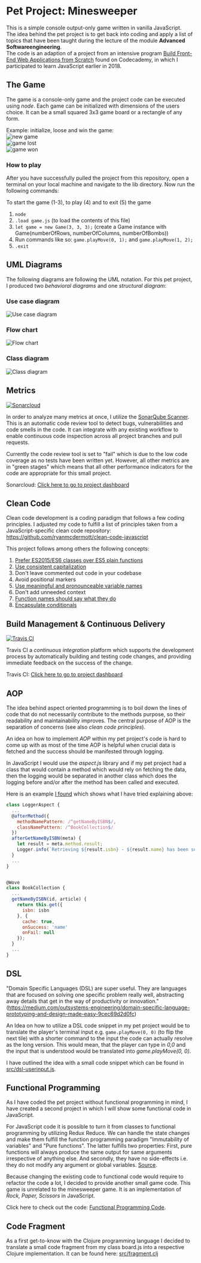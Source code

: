 # Pet Project: Minesweeper
This is a simple console output-only game written in vanilla JavaScript. <br />
The idea behind the pet project is to get back into coding and apply a list of topics that have been taught during the lecture of the module **Advanced Softwareengineering**. <br />
The code is an adaption of a project from an intensive program [Build Front-End Web Applications from Scratch](http://pro.codecademy.com/intensive/build-frontend-webapps-from-scratch/ "Codecademy Program Reference") found on Codecademy, in which I participated to learn JavaScript earlier in 2018.

## The Game
The game is a console-only game and the project code can be executed using *node*.
Each game can be initialized with dimensions of the users choice. It can be a small squared 3x3 game board or a
rectangle of any form.

Example: initialize, loose and win the game:  <br />
![new game](images/newgame.png "New game initialized") <br />
![game lost](images/gameover.png "Game was lost") <br />
![game won](images/gamewon.png "Game was won")

### How to play
After you have successfully pulled the project from this repository, open a terminal on your local machine and navigate to the lib directory. Now run the following commands:

To start the game (1-3), to play (4) and to exit (5) the game
1. `node`
2. `.load game.js` (to load the contents of this file)
3. `let game = new Game(3, 3, 3);` (create a Game instance with Game(numberOfRows, numberOfColumns, numberOfBombs))
4. Run commands like so: `game.playMove(0, 1);` and  `game.playMove(1, 2);`
5. `.exit`

## UML Diagrams
The following diagrams are following the UML notation. For this pet project, I produced two *behavioral diagrams* and one *structural diagram*:
### Use case diagram
![Use case diagram](images/uml-usecase.png "Use case diagram")
### Flow chart
![Flow chart](images/uml-flowchart.png "Flow chart")
### Class diagram
![Class diagram](images/uml-class.png "Class diagram")

## Metrics
[![Sonarcloud](https://sonarcloud.io/api/project_badges/measure?project=binsi_petproject-minesweeper&metric=alert_status)](https://sonarcloud.io/dashboard?id=binsi_petproject-minesweeper) <br />

In order to analyze many metrics at once, I utilize the [SonarQube Scanner](https://docs.sonarqube.org/display/SCAN/Analyzing+with+SonarQube+Scanner). This is an automatic code review tool to detect bugs, vulnerabilities and code smells in the code. It can integrate with any existing workflow to enable continuous code inspection across all project branches and pull requests. <br />

Currently the code review tool is set to "fail" which is due to the low code coverage as no tests have been written yet. However, all other metrics are in "green stages" which means that all other performance indicators for the code are appropriate for this small project. <br />

Sonarcloud: [Click here to go to project dashboard](https://sonarcloud.io/dashboard?id=binsi_petproject-minesweeper "Go to Sonarcloud")

## Clean Code
Clean code development is a coding paradigm that follows a few coding principles. I adjusted my code to fulfill a list of principles taken from a JavaScript-specific clean code repository: https://github.com/ryanmcdermott/clean-code-javascript <br />

This project follows among others the following concepts:
1. [Prefer ES2015/ES6 classes over ES5 plain functions](https://github.com/binsi/petproject-minesweeper/blob/master/src/game.js#L4)
2. [Use consistent capitalization](https://github.com/binsi/petproject-minesweeper/blob/master/src/board.js#L2)
3. Don't leave commented out code in your codebase
4. Avoid positional markers
5. [Use meaningful and pronounceable variable names](https://github.com/binsi/petproject-minesweeper/blob/master/src/board.js#L27)
6. Don't add unneeded context
7. [Function names should say what they do](https://github.com/binsi/petproject-minesweeper/blob/master/src/board.js#L13)
8. [Encapsulate conditionals](https://github.com/binsi/petproject-minesweeper/blob/master/src/board.js#L55)

## Build Management & Continuous Delivery
[![Travis CI](https://travis-ci.com/binsi/petproject-minesweeper.svg?branch=master)](https://travis-ci.com/binsi/petproject-minesweeper) <br />

Travis CI a *continuous integration* platform which supports the development process by automatically building and testing code changes, and providing immediate feedback on the success of the change. <br />

Travis CI: [Click here to go to project dashboard](https://travis-ci.com/binsi/petproject-minesweeper "Go to Travis CI")

## AOP
The idea behind aspect oriented programming is to boil down the lines of code that do not necessarily contribute to the methods purpose, so their readability and maintainability improves. The central purpose of AOP is the separation of concerns (see also *clean code principles*). <br />

An idea on how to implement *AOP* within my pet project's code is hard to come up with as most of the time AOP is helpful when crucial data is fetched and the success should be manifested through logging. <br />

In JavaScript I would use the *aspect.js* library and if my pet project had a class that would contain a method which would rely on fetching the data, then the logging would be separated in another class which does the logging before and/or after the method has been called and executed. <br />

Here is an example [I found](https://medium.com/@kyuwoo.choi/sneak-peek-to-javascript-aop-16458f807842) which shows what I have tried explaining above: <br />

```javascript
class LoggerAspect {
  ...
  @afterMethod({
    methodNamePattern: /^getNameByISBN$/,
    classNamePattern: /^BookCollection$/
  })
  afterGetNameByISBN(meta) {
    let result = meta.method.result;
    Logger.info(`Retrieving ${result.isbn} - ${result.name} has been succeed`);
  }
  ...
}


@Wove
class BookCollection {
  ...
  getNameByISBN(id, article) {
    return this.get({
      isbn: isbn
    }, {
      cache: true,
      onSuccess: 'name'
      onFail: null
    });
  }
  ...
}

```

## DSL
"Domain Specific Languages (DSL) are super useful. They are languages that are focused on solving one specific problem really well, abstracting away details that get in the way of productivity or innovation."(https://medium.com/outsystems-engineering/domain-specific-language-prototyping-and-design-made-easy-9cec69d2d0fc) <br />

An Idea on how to utilize a DSL code snippet in my pet project would be to translate the player's terminal input e.g. `game.playMove(0, 0)` (to flip the next tile) with a shorter command to the input the code can actually resolve as the long version. This would mean, that the player can type in *0,0* and the input that is understood would be translated into *game.playMove(0, 0)*. <br />

I have outlined the idea with a small code snippet which can be found in [src/dsl-userinput.js](https://github.com/binsi/petproject-minesweeper/blob/master/src/dsl-userinput.js).

## Functional Programming
As I have coded the pet project without functional programming in mind, I have created a second project in which I will show some functional code in JavaScript. <br />

For JavaScript code it is possible to turn it from classes to functional programming by utilizing Redux Reduce. We can handle the state changes and make them fulfill the function programming paradigm "Immutability of variables" and "Pure functions". The latter fulfills two properties: First, pure functions will always produce the same output for same arguments irrespective of anything else. And secondly, they have no side-effects i.e. they do not modify any argument or global variables. [Source](https://www.geeksforgeeks.org/functional-programming-paradigm/). <br />

Because changing the existing code to functional code would require to refactor the code a lot, I decided to provide another small game code. This game is unrelated to the minesweeper game. It is an implementation of *Rock, Paper, Scissors* in JavaScript. <br />

Click here to check out the code: [Functional Programming Code](https://github.com/binsi/RockPaperScissors/blob/master/rockpaperscissors.js).

## Code Fragment
As a first get-to-know with the Clojure programming language I decided to translate a small code fragment from my class board.js into a respective Clojure implementation. It can be found here: [src/fragment.clj](https://github.com/binsi/petproject-minesweeper/blob/master/src/fragment.clj)
